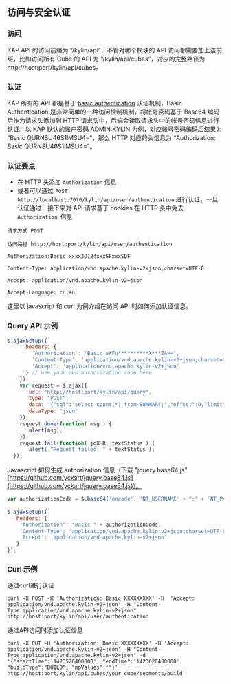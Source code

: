 ## 访问与安全认证

### 访问
KAP API 的访问前缀为 “/kylin/api”，不管对哪个模块的 API 访问都需要加上该前缀，比如访问所有 Cube 的 API 为 “/kylin/api/cubes”，对应的完整路径为 http://host:port/kylin/api/cubes。


### 认证
KAP 所有的 API 都是基于 [basic authentication](http://en.wikipedia.org/wiki/Basic_access_authentication) 认证机制，Basic Authentication 是非常简单的一种访问控制机制，将帐号密码基于 Base64 编码后作为请求头添加到 HTTP 请求头中，后端会读取请求头中的帐号密码信息进行认证。以 KAP 默认的账户密码 ADMIN:KYLIN 为例，对应帐号密码编码后结果为 “Basic QURNSU46S1lMSU4=“，那么 HTTP 对应的头信息为 “Authorization: Basic QURNSU46S1lMSU4=”。

### 认证要点
* 在 HTTP 头添加 `Authorization` 信息
* 或者可以通过 `POST http://localhost:7070/kylin/api/user/authentication` 进行认证，一旦认证通过，接下来对 API 请求基于 cookies 在 HTTP 头中免去 `Authorization `信息

`请求方式 POST`

`访问路径 http://host:port/kylin/api/user/authentication `

`Authorization:Basic xxxxJD124xxxGFxxxSDF`

`Content-Type: application/vnd.apache.kylin-v2+json;charset=UTF-8`

`Accept: application/vnd.apache.kylin-v2+json`

`Accept-Language: cn|en` 

这里以 javascript 和 curl 为例介绍在访问 API 时如何添加认证信息。
### Query API 示例
```javascript
$.ajaxSetup({
      headers: { 
        'Authorization': 'Basic eWFu**********X***ZA==', 
        'Content-Type': 'application/vnd.apache.kylin-v2+json;charset=UTF-8',
        'Accept': 'application/vnd.apache.kylin-v2+json'
      } // use your own authorization code here
    });
    var request = $.ajax({
       url: "http://host:port/kylin/api/query",
       type: "POST",
       data: '{"sql":"select count(*) from SUMMARY;","offset":0,"limit":50000,"acceptPartial":true,"project":"test"}',
       dataType: "json"
    });
    request.done(function( msg ) {
       alert(msg);
    }); 
    request.fail(function( jqXHR, textStatus ) {
       alert( "Request failed: " + textStatus );
  });
```

Javascript 如何生成 authorization 信息（下载 "jquery.base64.js" [https://github.com/yckart/jquery.base64.js](https://github.com/yckart/jquery.base64.js)）。

```javascript
var authorizationCode = $.base64('encode', 'NT_USERNAME' + ":" + 'NT_PASSWORD');
 
$.ajaxSetup({
   headers: { 
    'Authorization': "Basic " + authorizationCode, 
    'Content-Type': 'application/vnd.apache.kylin-v2+json;charset=UTF-8',
    'Accept': 'application/vnd.apache.kylin-v2+json'
   }
});
```

### Curl 示例

通过curl进行认证

```
curl -X POST -H 'Authorization: Basic XXXXXXXXX' -H  'Accept: application/vnd.apache.kylin-v2+json' -H "Content-Type:application/vnd.apache.kylin-v2+json" http://host:port/kylin/api/user/authentication
```

通过API访问时添加认证信息

```
curl -X PUT -H 'Authorization: Basic XXXXXXXXX' -H 'Accept: application/vnd.apache.kylin-v2+json' -H "Content-Type:application/vnd.apache.kylin-v2+json" -d '{"startTime":'1423526400000', "endTime":'1423626400000', "buildType":"BUILD", "mpValues":""}' http://host:port/kylin/api/cubes/your_cube/segments/build
```

